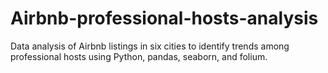 # Airbnb-professional-hosts-analysis
Data analysis of Airbnb listings in six cities to identify trends among professional hosts using Python, pandas, seaborn, and folium.
